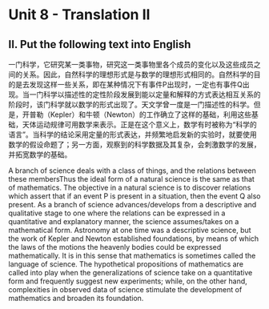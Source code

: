 # Unit 8 - Translation II

## II. Put the following text into English

一门科学，它研究某一类事物，研究这一类事物里各个成员的变化以及这些成员之间的关系。因此，自然科学的理想形式是与数学的理想形式相同的。自然科学的目的是去发现这样一些关系，即在某种情况下有事件P出现时，一定也有事件Q出现。当一门科学以描述性的定性阶段发展到能以定量和解释的方式表达相互关系的阶段时，该门科学就以数学的形式出现了。天文学曾一度是一门描述性的科学。但是，开普勒（Kepler）和牛顿（Newton）的工作确立了这样的基础，利用这些基础，天体运动规律可用数学来表示。正是在这个意义上，数学有时被称为“科学的语言”。当科学的结论采用定量的形式表达，并频繁地启发新的实验时，就要使用数学的假设命题了；另一方面，观察到的科学数据及其复杂，会刺激数学的发展，并拓宽数学的基础。

A branch of science deals with a class of things, and the relations between these membersThus the ideal form of a natural science is the same as that of mathematics. The objective in a natural science is to discover relations which assert that if an event P is present in a situation, then the event Q also present. As a branch of science advances/develops from a descriptive and qualitative stage to one where the relations can be expressed in a quantitative and explanatory manner, the science assumes/takes on a mathematical form. Astronomy at one time was a descriptive science, but the work of Kepler and Newton established foundations, by means of which the laws of the motions the heavenly bodies could be expressed mathematically. It is in this sense that mathematics is sometimes called the language of science. The hypothetical propositions of mathematics are called into play when the generalizations of science take on a quantitative form and frequently suggest new experiments; while, on the other hand, complexities in observed data of science stimulate the development of mathematics and broaden its foundation.
